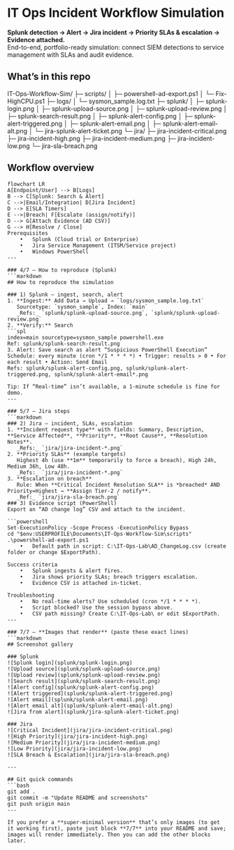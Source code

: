 # IT Ops Incident Workflow Simulation

**Splunk detection → Alert → Jira incident → Priority SLAs & escalation → Evidence attached.**  
End-to-end, portfolio-ready simulation: connect SIEM detections to service management with SLAs and audit evidence.
## What’s in this repo
IT-Ops-Workflow-Sim/
├─ scripts/
│  ├─ powershell-ad-export.ps1
│  └─ Fix-HighCPU.ps1
├─ logs/
│  └─ sysmon_sample.log.txt
├─ splunk/
│  ├─ splunk-login.png
│  ├─ splunk-upload-source.png
│  ├─ splunk-upload-review.png
│  ├─ splunk-search-result.png
│  ├─ splunk-alert-config.png
│  ├─ splunk-alert-triggered.png
│  ├─ splunk-alert-email.png
│  ├─ splunk-alert-email-alt.png
│  └─ jira-splunk-alert-ticket.png
└─ jira/
├─ jira-incident-critical.png
├─ jira-incident-high.png
├─ jira-incident-medium.png
├─ jira-incident-low.png
└─ jira-sla-breach.png
## Workflow overview

```mermaid
flowchart LR
A[Endpoint/User] --> B[Logs]
B --> C[Splunk: Search & Alert]
C -->|Email/Integration| D[Jira Incident]
D --> E[SLA Timers]
E -->|Breach| F[Escalate (assign/notify)]
D --> G[Attach Evidence (AD CSV)]
G --> H[Resolve / Close]
Prerequisites
	•	Splunk (Cloud trial or Enterprise)
	•	Jira Service Management (ITSM/Service project)
	•	Windows PowerShell
---

### 4/7 — How to reproduce (Splunk)
```markdown
## How to reproduce the simulation

### 1) Splunk — ingest, search, alert
1. **Ingest:** Add Data → Upload → `logs/sysmon_sample.log.txt`  
   Sourcetype: `sysmon_sample`, Index: `main`  
   _Refs:_ `splunk/splunk-upload-source.png`, `splunk/splunk-upload-review.png`
2. **Verify:** Search
```spl
index=main sourcetype=sysmon_sample powershell.exe
Ref: splunk/splunk-search-result.png
3. Alert: Save search as alert “Suspicious PowerShell Execution”
Schedule: every minute (cron */1 * * * *) • Trigger: results > 0 • For each result • Action: Send Email
Refs: splunk/splunk-alert-config.png, splunk/splunk-alert-triggered.png, splunk/splunk-alert-email*.png

Tip: If “Real-time” isn’t available, a 1-minute schedule is fine for demo.
---

### 5/7 — Jira steps
```markdown
### 2) Jira — incident, SLAs, escalation
1. **Incident request type** with fields: Summary, Description, **Service Affected**, **Priority**, **Root Cause**, **Resolution Notes**.  
   _Refs:_ `jira/jira-incident-*.png`
2. **Priority SLAs** (example targets)  
   Highest 4h (use **1m** temporarily to force a breach), High 24h, Medium 36h, Low 48h.  
   _Refs:_ `jira/jira-incident-*.png`
3. **Escalation on breach**  
   Rule: When **Critical Incident Resolution SLA** is *breached* AND Priority=Highest → **Assign Tier-2 / notify**.  
   _Ref:_ `jira/jira-sla-breach.png`
### 3) Evidence script (PowerShell)
Export an “AD change log” CSV and attach to the incident.

```powershell
Set-ExecutionPolicy -Scope Process -ExecutionPolicy Bypass
cd "$env:USERPROFILE\Documents\IT-Ops-Workflow-Sim\scripts"
.\powershell-ad-export.ps1
	•	Default path in script: C:\IT-Ops-Lab\AD_ChangeLog.csv (create folder or change $ExportPath).

Success criteria
	•	Splunk ingests & alert fires.
	•	Jira shows priority SLAs; breach triggers escalation.
	•	Evidence CSV is attached in-ticket.

Troubleshooting
	•	No real-time alerts? Use scheduled (cron */1 * * * *).
	•	Script blocked? Use the session bypass above.
	•	CSV path missing? Create C:\IT-Ops-Lab\ or edit $ExportPath.
---

### 7/7 — **Images that render** (paste these exact lines)
```markdown
## Screenshot gallery

### Splunk
![Splunk login](splunk/splunk-login.png)  
![Upload source](splunk/splunk-upload-source.png)  
![Upload review](splunk/splunk-upload-review.png)  
![Search result](splunk/splunk-search-result.png)  
![Alert config](splunk/splunk-alert-config.png)  
![Alert triggered](splunk/splunk-alert-triggered.png)  
![Alert email](splunk/splunk-alert-email.png)  
![Alert email alt](splunk/splunk-alert-email-alt.png)  
![Jira from alert](splunk/jira-splunk-alert-ticket.png)

### Jira
![Critical Incident](jira/jira-incident-critical.png)  
![High Priority](jira/jira-incident-high.png)  
![Medium Priority](jira/jira-incident-medium.png)  
![Low Priority](jira/jira-incident-low.png)  
![SLA Breach & Escalation](jira/jira-sla-breach.png)

---

## Git quick commands
```bash
git add .
git commit -m "Update README and screenshots"
git push origin main
---

If you prefer a **super-minimal version** that’s only images (to get it working first), paste just block **7/7** into your README and save; images will render immediately. Then you can add the other blocks later.